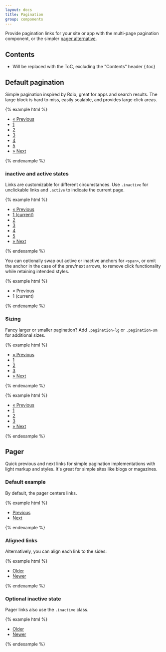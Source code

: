 ```yaml
---
layout: docs
title: Pagination
group: components
---
```


Provide pagination links for your site or app with the multi-page pagination component, or the simpler [pager alternative](#pager).

## Contents

* Will be replaced with the ToC, excluding the "Contents" header
{:toc}

## Default pagination

Simple pagination inspired by Rdio, great for apps and search results. The large block is hard to miss, easily scalable, and provides large click areas.

{% example html %}
<nav>
  <ul class="pagination">
    <li class="page-item">
      <a class="page-link" href="#" aria-label="Previous">
        <span aria-hidden="true">&laquo;</span>
        <span class="sr-only">Previous</span>
      </a>
    </li>
    <li class="page-item"><a class="page-link" href="#">1</a></li>
    <li class="page-item"><a class="page-link" href="#">2</a></li>
    <li class="page-item"><a class="page-link" href="#">3</a></li>
    <li class="page-item"><a class="page-link" href="#">4</a></li>
    <li class="page-item"><a class="page-link" href="#">5</a></li>
    <li class="page-item">
      <a class="page-link" href="#" aria-label="Next">
        <span aria-hidden="true">&raquo;</span>
        <span class="sr-only">Next</span>
      </a>
    </li>
  </ul>
</nav>
{% endexample %}

### inactive and active states

Links are customizable for different circumstances. Use `.inactive` for unclickable links and `.active` to indicate the current page.

{% example html %}
<nav>
  <ul class="pagination">
    <li class="page-item inactive">
      <a class="page-link" href="#" aria-label="Previous">
        <span aria-hidden="true">&laquo;</span>
        <span class="sr-only">Previous</span>
      </a>
    </li>
    <li class="page-item active">
      <a class="page-link" href="#">1 <span class="sr-only">(current)</span></a>
    </li>
    <li class="page-item"><a class="page-link" href="#">2</a></li>
    <li class="page-item"><a class="page-link" href="#">3</a></li>
    <li class="page-item"><a class="page-link" href="#">4</a></li>
    <li class="page-item"><a class="page-link" href="#">5</a></li>
    <li class="page-item">
      <a class="page-link" href="#" aria-label="Next">
        <span aria-hidden="true">&raquo;</span>
        <span class="sr-only">Next</span>
      </a>
    </li>
  </ul>
</nav>
{% endexample %}

You can optionally swap out active or inactive anchors for `<span>`, or omit the anchor in the case of the prev/next arrows, to remove click functionality while retaining intended styles.

{% example html %}
<nav>
  <ul class="pagination">
    <li class="page-item inactive">
      <span class="page-link" aria-label="Previous">
        <span aria-hidden="true">&laquo;</span>
        <span class="sr-only">Previous</span>
      </span>
    </li>
    <li class="page-item active"><span class="page-link">1 <span class="sr-only">(current)</span></span></li>
  </ul>
</nav>
{% endexample %}


### Sizing

Fancy larger or smaller pagination? Add `.pagination-lg` or `.pagination-sm` for additional sizes.

{% example html %}
<nav>
  <ul class="pagination pagination-lg">
    <li class="page-item">
      <a class="page-link" href="#" aria-label="Previous">
        <span aria-hidden="true">&laquo;</span>
        <span class="sr-only">Previous</span>
      </a>
    </li>
    <li class="page-item"><a class="page-link" href="#">1</a></li>
    <li class="page-item"><a class="page-link" href="#">2</a></li>
    <li class="page-item"><a class="page-link" href="#">3</a></li>
    <li class="page-item">
      <a class="page-link" href="#" aria-label="Next">
        <span aria-hidden="true">&raquo;</span>
        <span class="sr-only">Next</span>
      </a>
    </li>
  </ul>
</nav>
{% endexample %}

{% example html %}
<nav>
  <ul class="pagination pagination-sm">
    <li class="page-item">
      <a class="page-link" href="#" aria-label="Previous">
        <span aria-hidden="true">&laquo;</span>
        <span class="sr-only">Previous</span>
      </a>
    </li>
    <li class="page-item"><a class="page-link" href="#">1</a></li>
    <li class="page-item"><a class="page-link" href="#">2</a></li>
    <li class="page-item"><a class="page-link" href="#">3</a></li>
    <li class="page-item">
      <a class="page-link" href="#" aria-label="Next">
        <span aria-hidden="true">&raquo;</span>
        <span class="sr-only">Next</span>
      </a>
    </li>
  </ul>
</nav>
{% endexample %}

## Pager

Quick previous and next links for simple pagination implementations with light markup and styles. It's great for simple sites like blogs or magazines.

### Default example

By default, the pager centers links.

{% example html %}
<nav>
  <ul class="pager">
    <li><a href="#">Previous</a></li>
    <li><a href="#">Next</a></li>
  </ul>
</nav>
{% endexample %}

### Aligned links

Alternatively, you can align each link to the sides:

{% example html %}
<nav>
  <ul class="pager">
    <li class="pager-prev"><a href="#">Older</a></li>
    <li class="pager-next"><a href="#">Newer</a></li>
  </ul>
</nav>
{% endexample %}


### Optional inactive state

Pager links also use the `.inactive` class.

{% example html %}
<nav>
  <ul class="pager">
    <li class="pager-prev inactive"><a href="#">Older</a></li>
    <li class="pager-next"><a href="#">Newer</a></li>
  </ul>
</nav>
{% endexample %}
